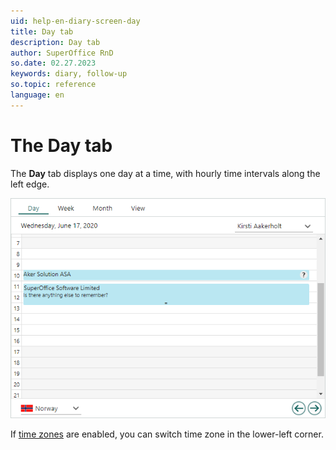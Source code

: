 ```yaml
---
uid: help-en-diary-screen-day
title: Day tab
description: Day tab
author: SuperOffice RnD
so.date: 02.27.2023
keywords: diary, follow-up
so.topic: reference
language: en
---
```


# The Day tab

The **Day** tab displays one day at a time, with hourly time intervals along the left edge.

![Diary screen, the Day tab -screenshot][img1]

If [time zones][1] are enabled, you can switch time zone in the lower-left corner.

<!-- Referenced links -->
[1]: ../../../globalization-and-localization/learn/time-zones.md

<!-- Referenced images -->
[img1]: ../../../../media/loc/en/diary/day-plan.bmp
